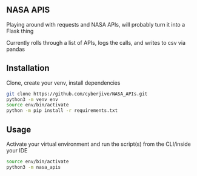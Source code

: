## NASA APIS

Playing around with requests and NASA APIs, will probably turn it into a 
Flask thing

Currently rolls through a list of APIs, logs the calls, and writes to csv via pandas

## Installation

Clone, create your venv, install dependencies

```bash
git clone https://github.com/cyberjive/NASA_APIs.git
python3 -m venv env
source env/bin/activate
python -m pip install -r requirements.txt
```

## Usage

Activate your virtual environment and run the script(s) from the 
CLI/inside your IDE


```bash
source env/bin/activate
python3 -m nasa_apis
```